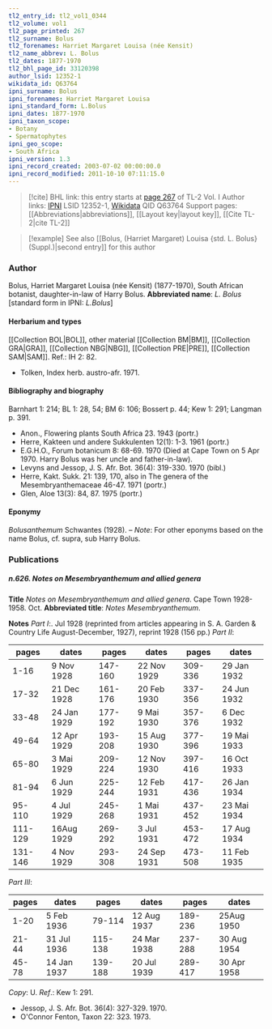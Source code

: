 ```yaml
---
tl2_entry_id: tl2_vol1_0344
tl2_volume: vol1
tl2_page_printed: 267
tl2_surname: Bolus
tl2_forenames: Harriet Margaret Louisa (née Kensit)
tl2_name_abbrev: L. Bolus
tl2_dates: 1877-1970
tl2_bhl_page_id: 33120398
author_lsid: 12352-1
wikidata_id: Q63764
ipni_surname: Bolus
ipni_forenames: Harriet Margaret Louisa
ipni_standard_form: L.Bolus
ipni_dates: 1877-1970
ipni_taxon_scope: 
- Botany
- Spermatophytes
ipni_geo_scope: 
- South Africa
ipni_version: 1.3
ipni_record_created: 2003-07-02 00:00:00.0
ipni_record_modified: 2011-10-10 07:11:15.0
---
```


> [!cite] BHL link: this entry starts at [page 267](https://www.biodiversitylibrary.org/page/33120398) of TL-2 Vol. I
> Author links: [IPNI](https://www.ipni.org/a/12352-1) LSID 12352-1, [Wikidata](https://www.wikidata.org/wiki/Q63764) QID Q63764
> Support pages: [[Abbreviations|abbreviations]], [[Layout key|layout key]], [[Cite TL-2|cite TL-2]]

> [!example] See also [[Bolus, (Harriet Margaret) Louisa {std. L. Bolus} (Suppl.)|second entry]] for this author

### Author

Bolus, Harriet Margaret Louisa (née Kensit) (1877-1970), South African botanist, daughter-in-law of Harry Bolus. 
**Abbreviated name**: *L. Bolus* \[standard form in IPNI: *L.Bolus*\]

#### Herbarium and types

[[Collection BOL|BOL]], other material [[Collection BM|BM]], [[Collection GRA|GRA]], [[Collection NBG|NBG]], [[Collection PRE|PRE]], [[Collection SAM|SAM]].
Ref.: IH 2: 82.
- Tolken, Index herb. austro-afr. 1971.

#### Bibliography and biography

Barnhart 1: 214; BL 1: 28, 54; BM 6: 106; Bossert p. 44; Kew 1: 291; Langman p. 391.
- Anon., Flowering plants South Africa 23. 1943 (portr.)
- Herre, Kakteen und andere Sukkulenten 12(1): 1-3. 1961 (portr.)
- E.G.H.O., Forum botanicum 8: 68-69. 1970 (Died at Cape Town on 5 Apr 1970. Harry Bolus was her uncle and father-in-law).
- Levyns and Jessop, J. S. Afr. Bot. 36(4): 319-330. 1970 (bibl.)
- Herre, Kakt. Sukk. 21: 139, 170, also in The genera of the Mesembryanthemaceae 46-47. 1971 (portr.)
- Glen, Aloe 13(3): 84, 87. 1975 (portr.)

#### Eponymy

*Bolusanthemum* Schwantes (1928). – *Note*: For other eponyms based on the name Bolus, cf. supra, sub Harry Bolus.

### Publications

##### n.626. Notes on Mesembryanthemum and allied genera

**Title**
*Notes on Mesembryanthemum and allied genera*. Cape Town 1928-1958. Oct.
**Abbreviated title**: *Notes Mesembryanthemum*.

**Notes**
*Part I*:. Jul 1928 (reprinted from articles appearing in S. A. Garden & Country Life August-December, 1927), reprint 1928 (156 pp.)
*Part II*:

|pages	|dates	|pages	|dates	|pages	|dates|
|---	|---	|---	|---	|---	|---	|
|1-16	|9 Nov 1928	|147-160	|22 Nov 1929	|309-336	|29 Jan 1932|
|17-32	|21 Dec 1928	|161-176	|20 Feb 1930	|337-356	|24 Jun 1932|
|33-48	|24 Jan 1929	|177-192	|9 Mai 1930	|357-376	|6 Dec 1932|
|49-64	|12 Apr 1929	|193-208	|15 Aug 1930	|377-396	|19 Mai 1933|
|65-80	|3 Mai 1929	|209-224	|12 Nov 1930	|397-416	|16 Oct 1933|
|81-94	|6 Jun 1929	|225-244	|12 Feb 1931	|417-436	|26 Jan 1934|
|95-110	|4 Jul 1929	|245-268	|1 Mai 1931	|437-452	|23 Mai 1934|
|111-129	|16Aug 1929	|269-292	|3 Jul 1931	|453-472	|17 Aug 1934|
|131-146	|4 Nov 1929	|293-308	|24 Sep 1931	|473-508	|11 Feb 1935|

*Part III*:

|pages	|dates	|pages	|dates	|pages	|dates|
|---	|---	|---	|---	|---	|---	|
|1-20	|5 Feb 1936	|79-114	|12 Aug 1937	|189-236	|25Aug 1950|
|21-44	|31 Jul 1936	|115-138	|24 Mar 1938	|237-288	|30 Aug 1954|
|45-78	|14 Jan 1937	|139-188	|20 Jul 1939	|289-417	|30 Apr 1958|

*Copy*: U.
*Ref*.: Kew 1: 291.
- Jessop, J. S. Afr. Bot. 36(4): 327-329. 1970.
- O'Connor Fenton, Taxon 22: 323. 1973.

